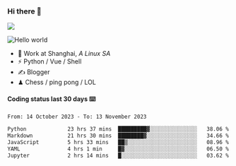 ### Hi there 👋
![](https://komarev.com/ghpvc/?username=Xuhandsome)


<img src="https://github-readme-stats.vercel.app/api?username=XuHandsome&show_icons=true&theme=merko" alt="Hello world">

<br/>

- 🍻  Work at Shanghai, _A Linux SA_
- ⚡  Python / Vue / Shell
- ✍️  Blogger
- ♟  Chess / ping pong / LOL

#### Coding status last 30 days ⌨️

<!--START_SECTION:waka-->

```txt
From: 14 October 2023 - To: 13 November 2023

Python             23 hrs 37 mins  █████████▓░░░░░░░░░░░░░░░   38.06 %
Markdown           21 hrs 30 mins  ████████▓░░░░░░░░░░░░░░░░   34.66 %
JavaScript         5 hrs 33 mins   ██▒░░░░░░░░░░░░░░░░░░░░░░   08.96 %
YAML               4 hrs 1 min     █▓░░░░░░░░░░░░░░░░░░░░░░░   06.50 %
Jupyter            2 hrs 14 mins   █░░░░░░░░░░░░░░░░░░░░░░░░   03.62 %
```

<!--END_SECTION:waka-->
